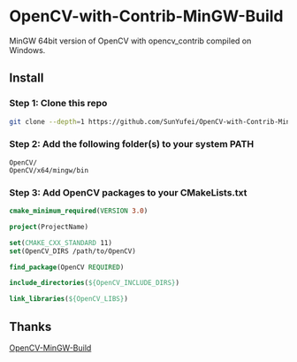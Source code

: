 # OpenCV-with-Contrib-MinGW-Build

MinGW 64bit version of OpenCV with opencv_contrib compiled on Windows.

## Install

### Step 1: Clone this repo

```sh
git clone --depth=1 https://github.com/SunYufei/OpenCV-with-Contrib-MinGW-Build OpenCV
```

### Step 2: Add the following folder(s) to your system PATH

```
OpenCV/
OpenCV/x64/mingw/bin
```

### Step 3: Add OpenCV packages to your CMakeLists.txt

```cmake
cmake_minimum_required(VERSION 3.0)

project(ProjectName)

set(CMAKE_CXX_STANDARD 11)
set(OpenCV_DIRS /path/to/OpenCV)

find_package(OpenCV REQUIRED)

include_directories(${OpenCV_INCLUDE_DIRS})

link_libraries(${OpenCV_LIBS})
```

## Thanks

[OpenCV-MinGW-Build](https://github.com/huihut/OpenCV-MinGW-Build)